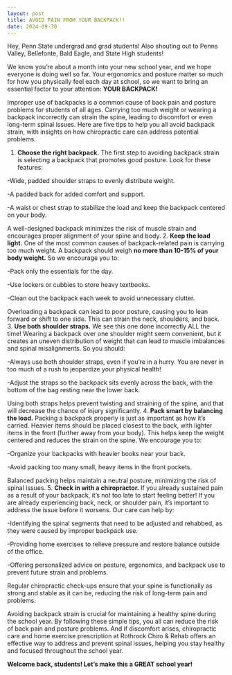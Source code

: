 ```yaml
---
layout: post
title: AVOID PAIN FROM YOUR BACKPACK!!
date: 2024-09-30
---
```


Hey, Penn State undergrad and grad students! Also shouting out to Penns Valley, Bellefonte, Bald Eagle, and State High students!

We know you’re about a month into your new school year, and we hope everyone is doing well so far. Your ergonomics and posture matter so much for how you physically feel each day at school, so we want to bring an essential factor to your attention: **YOUR BACKPACK!**

Improper use of backpacks is a common cause of back pain and posture problems for students of all ages. Carrying too much weight or wearing a backpack incorrectly can strain the spine, leading to discomfort or even long-term spinal issues. Here are five tips to help you all avoid backpack strain, with insights on how chiropractic care can address potential problems.

1. **Choose the right backpack.** The first step to avoiding backpack strain is selecting a backpack that promotes good posture. Look for these features:

-Wide, padded shoulder straps to evenly distribute weight.

-A padded back for added comfort and support.

-A waist or chest strap to stabilize the load and keep the backpack centered on your body.

A well-designed backpack minimizes the risk of muscle strain and encourages proper alignment of your spine and body.
2. **Keep the load light.** One of the most common causes of backpack-related pain is carrying too much weight. A backpack should weigh **no more than 10-15% of your body weight.** So we encourage you to:

-Pack only the essentials for the day.

-Use lockers or cubbies to store heavy textbooks.

-Clean out the backpack each week to avoid unnecessary clutter.

Overloading a backpack can lead to poor posture, causing you to lean forward or shift to one side. This can strain the neck, shoulders, and back.
3. **Use both shoulder straps.** We see this one done incorrectly ALL the time! Wearing a backpack over one shoulder might seem convenient, but it creates an uneven distribution of weight that can lead to muscle imbalances and spinal misalignments. So you should:

-Always use both shoulder straps, even if you’re in a hurry. You are never in too much of a rush to jeopardize your physical health!

-Adjust the straps so the backpack sits evenly across the back, with the bottom of the bag resting near the lower back.

Using both straps helps prevent twisting and straining of the spine, and that will decrease the chance of injury significantly.
4. **Pack smart by balancing the load.** Packing a backpack properly is just as important as how it’s carried. Heavier items should be placed closest to the back, with lighter items in the front (further away from your body). This helps keep the weight centered and reduces the strain on the spine. We encourage you to:

-Organize your backpacks with heavier books near your back.

-Avoid packing too many small, heavy items in the front pockets.

Balanced packing helps maintain a neutral posture, minimizing the risk of spinal issues.
5. **Check in with a chiropractor.** If you already sustained pain as a result of your backpack, it’s not too late to start feeling better! If you are already experiencing back, neck, or shoulder pain, it’s important to address the issue before it worsens. Our care can help by:

-Identifying the spinal segments that need to be adjusted and rehabbed, as they were caused by improper backpack use.

-Providing home exercises to relieve pressure and restore balance outside of the office.

-Offering personalized advice on posture, ergonomics, and backpack use to prevent future strain and problems.

Regular chiropractic check-ups ensure that your spine is functionally as strong and stable as it can be, reducing the risk of long-term pain and problems.

Avoiding backpack strain is crucial for maintaining a healthy spine during the school year. By following these simple tips, you all can reduce the risk of back pain and posture problems. And if discomfort arises, chiropractic care and home exercise prescription at Rothrock Chiro & Rehab offers an effective way to address and prevent spinal issues, helping you stay healthy and focused throughout the school year. 

**Welcome back, students! Let’s make this a GREAT school year!**